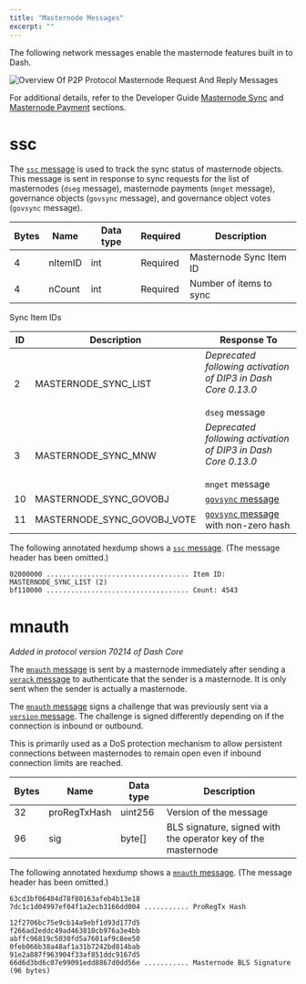 ```yaml
---
title: "Masternode Messages"
excerpt: ""
---
```

The following network messages enable the masternode features built in to Dash.

![Overview Of P2P Protocol Masternode Request And Reply Messages](https://dash-docs.github.io/img/dev/en-p2p-masternode-messages.svg)

For additional details, refer to the Developer Guide [Masternode Sync](core-guide-dash-features-masternode-sync) and [Masternode Payment](core-guide-dash-features-masternode-payment) sections.

# ssc

The [`ssc` message](core-ref-p2p-network-masternode-messages#section-ssc) is used to track the sync status of masternode objects. This message is sent in response to sync requests for the list of masternodes (`dseg` message), masternode payments (`mnget` message), governance objects (`govsync` message), and governance object votes (`govsync` message).

| Bytes | Name | Data type | Required | Description |
| ---------- | ----------- | --------- | -------- | -------- |
| 4 | nItemID | int | Required | Masternode Sync Item ID
| 4 | nCount | int | Required | Number of items to sync

Sync Item IDs

| ID | Description | Response To
|------|--------------|---------------
| 2 | MASTERNODE_SYNC_LIST | _Deprecated following activation of DIP3 in Dash Core 0.13.0_<br><br>`dseg` message
| 3 | MASTERNODE_SYNC_MNW | _Deprecated following activation of DIP3 in Dash Core 0.13.0_<br><br>`mnget` message
| 10 | MASTERNODE_SYNC_GOVOBJ | [`govsync` message](core-ref-p2p-network-governance-messages#section-govsync)
| 11 | MASTERNODE_SYNC_GOVOBJ_VOTE | [`govsync` message](core-ref-p2p-network-governance-messages#section-govsync) with non-zero hash

The following annotated hexdump shows a [`ssc` message](core-ref-p2p-network-masternode-messages#section-ssc). (The message header has been omitted.)

``` text
02000000 ................................... Item ID: MASTERNODE_SYNC_LIST (2)
bf110000 ................................... Count: 4543
```

# mnauth

*Added in protocol version 70214 of Dash Core*

The [`mnauth` message](core-ref-p2p-network-masternode-messages#section-mnauth) is sent by a masternode immediately after sending a [`verack` message](core-ref-p2p-network-control-messages#section-verack) to authenticate that the sender is a masternode. It is only sent when the sender is actually a masternode.

The [`mnauth` message](core-ref-p2p-network-masternode-messages#section-mnauth) signs a challenge that was previously sent via a [`version` message](core-ref-p2p-network-control-messages#section-version). The challenge is signed differently depending on if the connection is inbound or outbound.

This is primarily used as a DoS protection mechanism to allow persistent connections between masternodes to remain open even if inbound connection limits are reached.

| Bytes | Name | Data type | Description |
| --- | --- | --- | --- |
| 32 | proRegTxHash | uint256 | Version of the message
| 96 | sig | byte[] | BLS signature, signed with the operator key of the masternode

The following annotated hexdump shows a [`mnauth` message](core-ref-p2p-network-masternode-messages#section-mnauth). (The message header has been omitted.)

``` text
63cd3bf06404d78f80163afeb4b13e18
7dc1c1d04997ef04f1a2ecb3166dd004 ........... ProRegTx Hash

12f2706bc75e9cb14a9ebf1d93d177d5
f266ad2eddc49ad463810cb976a3e4bb
abffc96819c5030fd5a7601af9c8ee50
0feb066b38a48af1a31b7242bd814bab
91e2a887f963904f33af851ddc9167d5
66d6d3bd6c07e99091edd8867d0dd56e ........... Masternode BLS Signature (96 bytes)
```